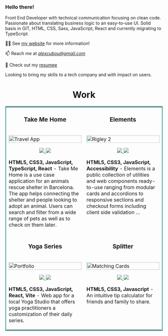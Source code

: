 ### Hello there!

Front End Developer with technical communication focusing on clean code. Passionate about translating business logic to an easy-to-use UI. Solid basis in GIT, HTML, CSS, Sass, JavaScript, React and currently migrating to TypeScript. 

👨‍💻 See [my website](https://alexcumplido.github.io/portfolio/) for more information!

📫 Reach me at *alexcubou@gmail.com*

📄 Check out my [resumee](https://drive.google.com/file/d/1BsV2o8HxOSkwahxJ7uDB2ryjMzl3xGKP/view?usp=sharing)

Looking to bring my skills to a tech company and with impact on users.

<h1 align="center">Work</h1>
<table bordercolor="#66b2b2">
  <tr>
    <td width="50%" valign="top">
      <h3 align="center">Take Me Home</h3>
        <br />
        <a target="_blank" href="https://takeme-home.vercel.app/">
            <img src="https://alexcumplido.github.io/portfolio/images/pets.PNG" width="100%" alt="Travel App"/>
        </a>
        <br />
        <p align="center">   
          <a href="https://github.com/alexcumplido/takemeHome#take-me-home" target="_blank">
            <img src="https://img.shields.io/static/v1?label=&message=REPO&color=23555f&style=plastic&logo=github&logo-color=white"/>
          </a>  
          <a href="https://takeme-home.vercel.app/" target="_blank">
            <img src="https://img.shields.io/static/v1?label=&message=WEBSITE&color=cdf998&style=plastic&logo=&logo-color=white"/>
          </a>
        </p>
        <p><strong>HTML5, CSS3, JavaScript, TypeScript, React</strong> - Take Me Home is a use case application for an animals rescue shelter in Barcelona. The app helps connecting the shelter and people looking to adopt an animal. Users can search and filter from a wide range of pets as well as to check on them later.
        </p>
    </td>
    <td width="50%" valign="top">
      <h3 align="center">Elements</h3>
        <br />
      <a target="_blank" href="https://alexcumplido.github.io/frontend-projects/">
            <img src="https://alexcumplido.github.io/portfolio/images/elements.PNG" width="100%"  alt="Rigley 2"/>
        </a>
        <br />
        <p align="center">
  <a href="https://github.com/alexcumplido/frontend-projects#elements" target="_blank">
    <img src="https://img.shields.io/static/v1?label=&message=REPO&color=23555f&style=plastic&logo=github&logo-color=white"/>
  </a>
    <a href="https://alexcumplido.github.io/frontend-projects/" target="_blank">
    <img src="https://img.shields.io/static/v1?label=&message=WEBSITE&color=cdf998&style=plastic&logo=&logo-color=white"/>
  </a>
      </p>
        <p><strong>HTML5, CSS3, JavaScript, Accessibility</strong> - Elements is a public collection of utilities and web components ready-to-use ranging from modular cards and accordions to responsive sections and checkout forms including client side validation ...</p>
    </td>
  </tr>
  
  <tr>
    <td width="50%" valign="top">
      <h3 align="center">Yoga Series</h3>
      <br />
        <a target="_blank" href="https://yogaseries.vercel.app/">
          <img src="https://alexcumplido.github.io/portfolio/images/yourYoga.png" width="100%" alt="Portfolio"/>
        </a>
      <br />
        <p align="center">
            <a href="https://github.com/alexcumplido/yogaSeries#yoga-series" target="_blank">
                <img src="https://img.shields.io/static/v1?label=&message=REPO&color=23555f&style=plastic&logo=github&logo-color=white"/>
            </a>
            <a href="https://yogaseries.vercel.app/" target="_blank">
                <img src="https://img.shields.io/static/v1?label=&message=WEBSITE&color=cdf998&style=plastic&logo=&logo-color=white"/>
            </a>
      </p>
        <p><strong>HTML5, CSS3, JavaScript, React, Vite</strong> - Web app  for a local Yoga Studio that offers yoga practitioners a customization of their daily series.</p>
    </td>
    <td width="50%" valign="top">
      <h3 align="center">Splitter</h3>
        <br />
        <a target="_blank" href="https://alexcumplido.github.io/frontend-projects/tip-calculator/index.html">
          <img src="https://alexcumplido.github.io/frontend-projects/images/calculator.PNG" width="100%" alt="Matching Cards"/>
        </a>
        <br />
    <p align="center">
  <a href="https://github.com/alexcumplido/frontend-projects/tree/main/tip-calculator#splitter" target="_blank">
    <img src="https://img.shields.io/static/v1?label=&message=REPO&color=23555f&style=plastic&logo=github&logo-color=white"/>
  </a>
  <a href="https://alexcumplido.github.io/frontend-projects/tip-calculator/index.html" target="_blank">
    <img src="https://img.shields.io/static/v1?label=&message=WEBSITE&color=cdf998&style=plastic&logo=&logo-color=white"/>
  </a>
      </p>
        <p><strong>HTML5, CSS3, Javascript</strong> - An intuitive tip calculator for friends and family to share.</p>
    </td>
  </tr>
</table>





